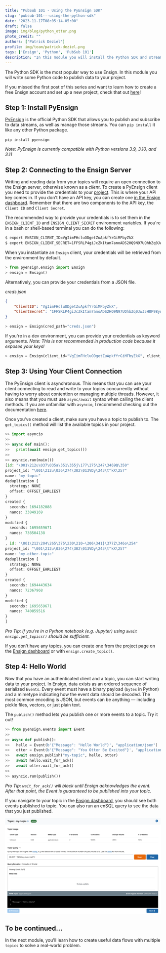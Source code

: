 ```yaml
---
title: "PubSub 101 - Using the PyEnsign SDK"
slug: "pubsub-101---using-the-python-sdk"
date: "2023-11-17T08:05:14-05:00"
draft: false
image: img/blog/python_otter.png
photo_credit: ""
authors: ['Patrick Deziel']
profile: img/team/patrick-deziel.png
tags: ['Ensign', 'Python', 'PubSub 101']
description: "In this module you will install the Python SDK and stream some data to Ensign."
---
```


The Python SDK is the most popular way to use Ensign. In this module you will write some Python code to publish data to your project.

<!--more-->

If you missed the first post of this series and want to learn how to create a free Ensign account and set up a new project, check that out [here](https://rotational.io/blog/pubsub-101---creating-your-project/)!

## Step 1: Install PyEnsign

[PyEnsign](https://pypi.org/project/pyensign/) is the official Python SDK that allows you to publish and subscribe to data streams, as well as manage those streams. You can `pip install` it like any other Python package.

`pip install pyensign`

_Note: PyEnsign is currently compatible with Python versions 3.9, 3.10, and 3.11_

## Step 2: Connecting to the Ensign Server

Writing and reading data from your topics will require an open connection to the Ensign server, otherwise known as a _client_. To create a PyEnsign client you need to provide the credentials to your [project](https://rotational.io/blog/pubsub-101---creating-your-project/). This is where your API key comes in. If you don't have an API key, you can create one [in the Ensign dashboard](https://rotational.app/). Remember that there are two components to the API key, the `Client ID` and `Client Secret`.

The recommended way to provide your credentials is to set them in the `ENSIGN_CLIENT_ID` and `ENSIGN_CLIENT_SECRET` environment variables. If you're in a bash or shell-based terminal you can do the following:

```bash
$ export ENSIGN_CLIENT_ID=VgIimFHcluODgetZuApkfYrGiMFbyZkX
$ export ENSIGN_CLIENT_SECRET=1FFSRLP4giJcZkItam7anoADS2HQ9N97UQhbZq0JwJ5H8P98yADM84xZm2wHMr18
```

When you instantiate an `Ensign` client, your credentials will be retrieved from the environment by default.

```python
> from pyensign.ensign import Ensign
> ensign = Ensign()
```

Alternatively, you can provide your credentials from a JSON file.

*creds.json*
```json
{
    "ClientID": "VgIimFHcluODgetZuApkfYrGiMFbyZkX",
    "ClientSecret": "1FFSRLP4giJcZkItam7anoADS2HQ9N97UQhbZq0JwJ5H8P98yADM84xZm2wHMr18"
}
```

```python
> ensign = Ensign(cred_path="creds.json")
```

If you're in a dev environment, you can provide your credentials as keyword arguments. *Note: This is not recommended in production code because it exposes your keys!*

```python
> ensign = Ensign(client_id="VgIimFHcluODgetZuApkfYrGiMFbyZkX", client_secret="1FFSRLP4giJcZkItam7anoADS2HQ9N97UQhbZq0JwJ5H8P98yADM84xZm2wHMr18")
```

## Step 3: Using Your Client Connection

The PyEnsign client is asynchronous. This means that you can use your client connecting to read and write to your topics concurrently without having to worry about contention or managing multiple threads. However, it also means that you must use `async/await` syntax when calling the client methods. If you are unfamiliar with `asyncio`, I recommend checking out the documentation [here](https://docs.python.org/3/library/asyncio.html).

Once you've created a client, make sure you have a topic to publish to. The `get_topics()` method will list the available topics in your project.

```python
>> import asyncio
>>
>> async def main():
>>   print(await ensign.get_topics())
>>
>> asyncio.run(main())
[id: "\001\212u\037\035a\351\355j\177\275\247\3469Q\350"
project_id: "\001\212u\036\274\302\013VDy\243\t^kX\257"
name: "my-topic"
deduplication {
  strategy: NONE
  offset: OFFSET_EARLIEST
}
created {
  seconds: 1694182088
  nanos: 33849169
}
modified {
  seconds: 1695659671
  nanos: 738504138
}
, id: "\001\212\204\265\375\230\210~\206\341}\377Z\346o\254"
project_id: "\001\212u\036\274\302\013VDy\243\t^kX\257"
name: "my-other-topic"
deduplication {
  strategy: NONE
  offset: OFFSET_EARLIEST
}
created {
  seconds: 1694443634
  nanos: 72367968
}
modified {
  seconds: 1695659671
  nanos: 740859516
}
]
```

_Pro Tip: If you're in a Python notebook (e.g. Jupyter) using `await ensign.get_topics()` should be sufficient._

If you don't have any topics, you can create one from the project page on the [Ensign dashboard](https://rotational.app) or with `ensign.create_topic()`.

## Step 4: Hello World

Now that you have an authenticated client and a topic, you can start writing data to your project. In Ensign, data exists as an ordered sequence of serialized `Events`. Every event must have a binary payload (`bytes` in Python) and a mimetype indicating how the event data should be decoded. The most common encoding is JSON, but events can be anything &mdash; including pickle files, vectors, or just plain text.

The `publish()` method lets you publish one or more events to a topic. Try it out!

```python
>> from pyensign.events import Event
>>
>> async def publish():
>>   hello = Event(b'{"Message": "Hello World"}', "application/json")
>>   otter = Event(b'{"Message": "You Otter Be Excited"}', "application/json")
>>   await ensign.publish("my-topic", hello, otter)
>>   await hello.wait_for_ack()
>>   await otter.wait_for_ack()
>>
>> asyncio.run(publish())
```

_Pro Tip: `wait_for_ack()` will block until Ensign acknowledges the event. After that point, the Event is guaranteed to be published into your topic._

If you navigate to your topic in the [Ensign dashboard](https://rotational.app), you should see both events published to topic. You can also run an enSQL query to see the data that you just published.

!["Published Events"](/img/blog/2023-11-09-pubsub-101---using-the-python-sdk/topic.png)

## To be continued...

In the next module, you'll learn how to create useful data flows with multiple `topics` to solve a real-world problem.